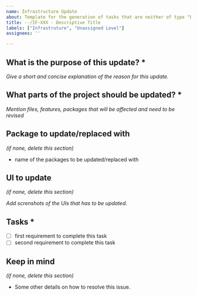 ```yaml
---
name: Infrastructure Update
about: Template for the generation of tasks that are neither of type "Bug Report" nor of type "New Feature".
title: --/IF-XXX - Descriptive Title
labels: ["Infrastruture", "Unassigned Level"]
assignees: ''

---
```


## What is the purpose of this update? *

*Give a short and concise explanation of the reason for this update.*

## What parts of the project should be updated? *

*Mention files, features, packages that will be affected and need to be revised*

## Package to update/replaced with 

*(if none, delete this section)*
- name of the packages to be updated/replaced with

## UI to update

*(if none, delete this section)*

*Add screnshots of the UIs that has to be updated.*

## Tasks *

- [ ] first requirement to complete this task
- [ ] second requirement to complete this task

## Keep in mind 

*(if none, delete this section)*
- Some other details on how to resolve this issue.